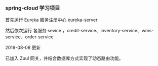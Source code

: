 ### spring-cloud 学习项目

首先运行 Eureka 服务注册中心 eureka-server

然后依次运行 各服务 sevice ，credit-service、inventory-service、wms-service、order-service

2019-08-08 更新

已加入 Zuul 网关，并结合数据库方式实现了动态路由功能。

